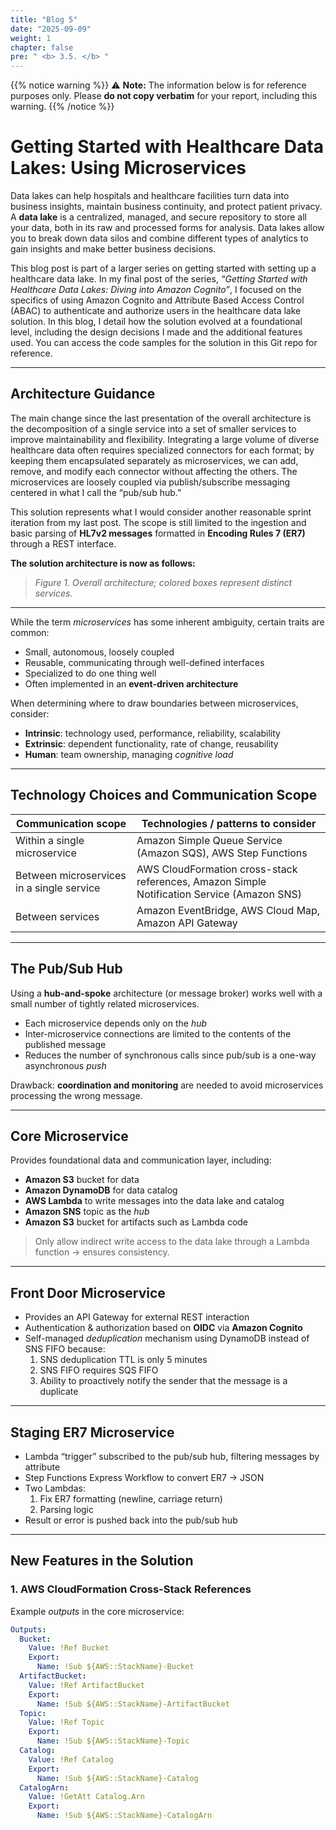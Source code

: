 ```yaml
---
title: "Blog 5"
date: "2025-09-09"
weight: 1
chapter: false
pre: " <b> 3.5. </b> "
---
```


{{% notice warning %}}
⚠️ **Note:** The information below is for reference purposes only. Please **do not copy verbatim** for your report, including this warning.
{{% /notice %}}

# Getting Started with Healthcare Data Lakes: Using Microservices

Data lakes can help hospitals and healthcare facilities turn data into business insights, maintain business continuity, and protect patient privacy. A **data lake** is a centralized, managed, and secure repository to store all your data, both in its raw and processed forms for analysis. Data lakes allow you to break down data silos and combine different types of analytics to gain insights and make better business decisions.

This blog post is part of a larger series on getting started with setting up a healthcare data lake. In my final post of the series, _“Getting Started with Healthcare Data Lakes: Diving into Amazon Cognito”_, I focused on the specifics of using Amazon Cognito and Attribute Based Access Control (ABAC) to authenticate and authorize users in the healthcare data lake solution. In this blog, I detail how the solution evolved at a foundational level, including the design decisions I made and the additional features used. You can access the code samples for the solution in this Git repo for reference.

---

## Architecture Guidance

The main change since the last presentation of the overall architecture is the decomposition of a single service into a set of smaller services to improve maintainability and flexibility. Integrating a large volume of diverse healthcare data often requires specialized connectors for each format; by keeping them encapsulated separately as microservices, we can add, remove, and modify each connector without affecting the others. The microservices are loosely coupled via publish/subscribe messaging centered in what I call the “pub/sub hub.”

This solution represents what I would consider another reasonable sprint iteration from my last post. The scope is still limited to the ingestion and basic parsing of **HL7v2 messages** formatted in **Encoding Rules 7 (ER7)** through a REST interface.

**The solution architecture is now as follows:**

> _Figure 1. Overall architecture; colored boxes represent distinct services._

---

While the term _microservices_ has some inherent ambiguity, certain traits are common:

- Small, autonomous, loosely coupled
- Reusable, communicating through well-defined interfaces
- Specialized to do one thing well
- Often implemented in an **event-driven architecture**

When determining where to draw boundaries between microservices, consider:

- **Intrinsic**: technology used, performance, reliability, scalability
- **Extrinsic**: dependent functionality, rate of change, reusability
- **Human**: team ownership, managing _cognitive load_

---

## Technology Choices and Communication Scope

| Communication scope                       | Technologies / patterns to consider                                                        |
| ----------------------------------------- | ------------------------------------------------------------------------------------------ |
| Within a single microservice              | Amazon Simple Queue Service (Amazon SQS), AWS Step Functions                               |
| Between microservices in a single service | AWS CloudFormation cross-stack references, Amazon Simple Notification Service (Amazon SNS) |
| Between services                          | Amazon EventBridge, AWS Cloud Map, Amazon API Gateway                                      |

---

## The Pub/Sub Hub

Using a **hub-and-spoke** architecture (or message broker) works well with a small number of tightly related microservices.

- Each microservice depends only on the _hub_
- Inter-microservice connections are limited to the contents of the published message
- Reduces the number of synchronous calls since pub/sub is a one-way asynchronous _push_

Drawback: **coordination and monitoring** are needed to avoid microservices processing the wrong message.

---

## Core Microservice

Provides foundational data and communication layer, including:

- **Amazon S3** bucket for data
- **Amazon DynamoDB** for data catalog
- **AWS Lambda** to write messages into the data lake and catalog
- **Amazon SNS** topic as the _hub_
- **Amazon S3** bucket for artifacts such as Lambda code

> Only allow indirect write access to the data lake through a Lambda function → ensures consistency.

---

## Front Door Microservice

- Provides an API Gateway for external REST interaction
- Authentication & authorization based on **OIDC** via **Amazon Cognito**
- Self-managed _deduplication_ mechanism using DynamoDB instead of SNS FIFO because:
  1. SNS deduplication TTL is only 5 minutes
  2. SNS FIFO requires SQS FIFO
  3. Ability to proactively notify the sender that the message is a duplicate

---

## Staging ER7 Microservice

- Lambda “trigger” subscribed to the pub/sub hub, filtering messages by attribute
- Step Functions Express Workflow to convert ER7 → JSON
- Two Lambdas:
  1. Fix ER7 formatting (newline, carriage return)
  2. Parsing logic
- Result or error is pushed back into the pub/sub hub

---

## New Features in the Solution

### 1. AWS CloudFormation Cross-Stack References

Example _outputs_ in the core microservice:

```yaml
Outputs:
  Bucket:
    Value: !Ref Bucket
    Export:
      Name: !Sub ${AWS::StackName}-Bucket
  ArtifactBucket:
    Value: !Ref ArtifactBucket
    Export:
      Name: !Sub ${AWS::StackName}-ArtifactBucket
  Topic:
    Value: !Ref Topic
    Export:
      Name: !Sub ${AWS::StackName}-Topic
  Catalog:
    Value: !Ref Catalog
    Export:
      Name: !Sub ${AWS::StackName}-Catalog
  CatalogArn:
    Value: !GetAtt Catalog.Arn
    Export:
      Name: !Sub ${AWS::StackName}-CatalogArn
```
